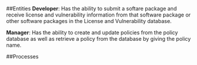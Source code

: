 ##Entities
**Developer**: Has the ability to submit a softare package and receive license and vulnerability information from that software package or other software packages in the License and Vulnerability database. 

**Manager**: Has the ability to create and update policies from the policy database as well as retrieve a policy from the database by giving the policy name. 

##Processes

